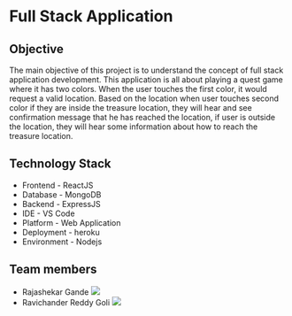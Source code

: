 # Full Stack Application

## Objective

The main objective of this project is to understand the concept of full stack application development. This application is all about playing a quest game where it has two colors. When the user touches the first color, it would request a valid location. Based on the location when user touches second color if they are inside the treasure location,
they will hear and see confirmation message that he has reached the location, if user is outside the location, they will hear some information about how to reach the treasure location.

## Technology Stack
- Frontend - ReactJS
- Database - MongoDB
- Backend - ExpressJS
- IDE - VS Code
- Platform - Web Application 
- Deployment - heroku
- Environment - Nodejs

## Team members

- Rajashekar Gande [![](https://img.shields.io/badge/Github-Rajshekar2641)](https://github.com/Rajshekar2641)
- Ravichander Reddy Goli [![](https://img.shields.io/badge/Github-Ravichanderreddy-goli)](https://github.com/Ravichanderreddy-goli)
